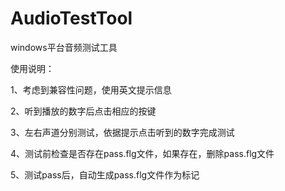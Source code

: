 # AudioTestTool
windows平台音频测试工具

使用说明：

1、考虑到兼容性问题，使用英文提示信息

2、听到播放的数字后点击相应的按键

3、左右声道分别测试，依据提示点击听到的数字完成测试

4、测试前检查是否存在pass.flg文件，如果存在，删除pass.flg文件

5、测试pass后，自动生成pass.flg文件作为标记

